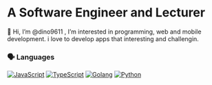 
# A Software Engineer and Lecturer

👋 Hi, I’m @dino9611 , I’m interested in programming, web and mobile development. i love to develop apps that interesting and challengin.

### 🗣️ Languages
[![JavaScript](https://img.shields.io/badge/JavaScript-323330?style=for-the-badge&logo=javascript&logoColor=F7DF1E)](#)
[![TypeScript](https://img.shields.io/badge/TypeScript-007ACC?style=for-the-badge&logo=typescript&logoColor=white)](#)
[![Golang](https://img.shields.io/badge/Go-00ADD8?style=for-the-badge&logo=go&logoColor=white)](#)
[![Python](https://img.shields.io/badge/Python-FFD43B?style=for-the-badge&logo=python&logoColor=blue)](#)


<!-- - Able to code in typescript, javascript, and golang.
- I’m have skill and experience in nodejs(typescript), golang rest api, and react using typescrpt or javascript.
- I’m looking to collaborate on web app development project.  -->
<!-- - 📫 How to reach me ...
 -->
<!---
dino9611/dino9611 is a ✨ special ✨ repository because its `README.md` (this file) appears on your GitHub profile.
You can click the Preview link to take a look at your changes.
--->
